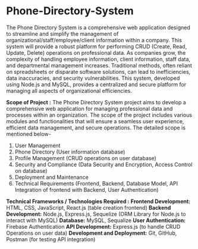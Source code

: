 # Phone-Directory-System

The Phone Directory System is a comprehensive web application designed to streamline and 
simplify the management of organizational/staff/employee/client information within a 
company. This system will provide a robust platform for performing CRUD (Create, Read, 
Update, Delete) operations on professional data. As companies grow, the complexity of 
handling employee information, client information, staff data, and departmental 
management increases. Traditional methods, often reliant on spreadsheets or disparate 
software solutions, can lead to inefficiencies, data inaccuracies, and security vulnerabilities. 
This system, developed using Node.js and MySQL, provides a centralized and secure platform 
for managing all aspects of organizational efficiencies.  

**Scope of Project :**
The Phone Directory System project aims to develop a comprehensive web application for 
managing professional data and processes within an organization. The scope of the project 
includes various modules and functionalities that will ensure a seamless user experience, 
efficient data management, and secure operations. The detailed scope is mentioned below- 
1. User Management 
2. Phone Directory (User information database) 
3. Profile Management (CRUD operations on user database) 
4. Security and Compliance (Data Security and Encryption, Access Control on database) 
5. Deployment and Maintenance 
6. Technical Requirements (Frontend, Backend, Database Model, API Integration of 
frontend with Backend, User Authentication)

**Technical Frameworks / Technologies Required :** 
**Frontend Development:** HTML, CSS, JavaScript, React.js (table creation frontend) 
**Backend Development:** Node.js, Express.js, Sequelize (ORM Library for Node.js to 
interact with MySQL) 
**Database:** MySQL, Sequalize 
**User Authentication:** Firebase Authentication 
**API Development:** Express.js (to handle CRUD Operations on user data) 
**Development and Deployment:** Git, GitHub, Postman (for testing API integration)
